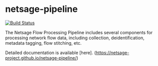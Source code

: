 # netsage-pipeline


[![Build Status](https://travis-ci.com/netsage-project/netsage-pipeline.svg?branch=master)](https://travis-ci.com/netsage-project/netsage-pipeline)

The Netsage Flow Processing Pipeline includes several components for processing network flow data, including collection, deidentification, metadata tagging, flow stitching, etc.

Detailed documentation is available [here]. (https://netsage-project.github.io/netsage-pipeline/)



